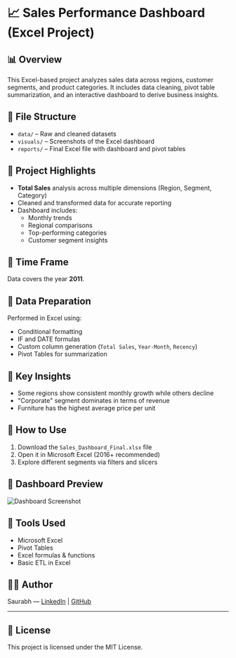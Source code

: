 # 📈 Sales Performance Dashboard (Excel Project)

## 📊 Overview
This Excel-based project analyzes sales data across regions, customer segments, and product categories. It includes data cleaning, pivot table summarization, and an interactive dashboard to derive business insights.

## 📁 File Structure

- `data/` – Raw and cleaned datasets
- `visuals/` – Screenshots of the Excel dashboard
- `reports/` – Final Excel file with dashboard and pivot tables

## 📌 Project Highlights

- **Total Sales** analysis across multiple dimensions (Region, Segment, Category)
- Cleaned and transformed data for accurate reporting
- Dashboard includes:
  - Monthly trends
  - Regional comparisons
  - Top-performing categories
  - Customer segment insights

## 📅 Time Frame
Data covers the year **2011**.

## 🧼 Data Preparation
Performed in Excel using:
- Conditional formatting
- IF and DATE formulas
- Custom column generation (`Total Sales`, `Year-Month`, `Recency`)
- Pivot Tables for summarization

## 🧠 Key Insights
- Some regions show consistent monthly growth while others decline
- "Corporate" segment dominates in terms of revenue
- Furniture has the highest average price per unit

## 🚀 How to Use
1. Download the `Sales_Dashboard_Final.xlsx` file
2. Open it in Microsoft Excel (2016+ recommended)
3. Explore different segments via filters and slicers

## 📸 Dashboard Preview
![Dashboard Screenshot](visuals/dashboard-screenshot.png)

## 🧰 Tools Used
- Microsoft Excel
- Pivot Tables
- Excel formulas & functions
- Basic ETL in Excel

## 👨‍💻 Author
Saurabh — [LinkedIn](https://linkedin.com/in/your-profile) | [GitHub](https://github.com/your-username)

---

## 📜 License
This project is licensed under the MIT License.
